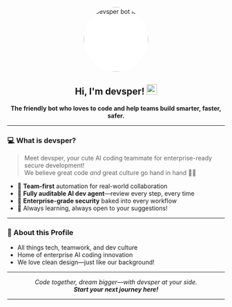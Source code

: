 <!-- Profile readme for devsper-com -->
<p align="center">
  <img src="https://github.com/devsper-com.png" alt="Devsper bot logo" width="150" style="background:white; border-radius: 50%;" />
</p>

<h2 align="center">Hi, I'm devsper! <img src="https://cdn.jsdelivr.net/gh/twitter/twemoji@14.0.2/assets/72x72/1f44b.png" width="24"/></h2>

<p align="center">
  <b>The friendly bot who loves to code and help teams build smarter, faster, safer.</b>
</p>

---

### 💻 What is devsper?
> Meet devsper, your cute AI coding teammate for enterprise-ready secure development!  
> We believe great code _and_ great culture go hand in hand 🤖✨

- 🤝 **Team-first** automation for real-world collaboration  
- 🚀 **Fully auditable AI dev agent**—review every step, every time  
- 🦺 **Enterprise-grade security** baked into every workflow  
- 💬 Always learning, always open to your suggestions!

---

### 🌈 About this Profile
- All things tech, teamwork, and dev culture
- Home of enterprise AI coding innovation
- We love clean design—just like our background!

---

<p align="center">
  <em>Code together, dream bigger—with devsper at your side.<br/>
  <b>Start your next journey here!</b>
  </em>
</p>

---
